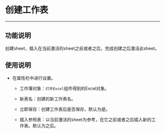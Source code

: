 # 创建工作表
---
## 功能说明
创建sheet，插入在当前激活的sheet之前或者之后，完成创建之后激活此sheet。

## 使用说明
* 在属性栏中进行设置。

  * 工作簿对象：`打开Excel`组件得到的Excel对象。
  
  * 新表名：创建的新工作表名。

  * 立即保存：创建工作表后是否保存，默认为是。
  
  * 插入参照表：以当前激活的sheet为参考，在它之前或者之后插入新的工作表。默认为之后。